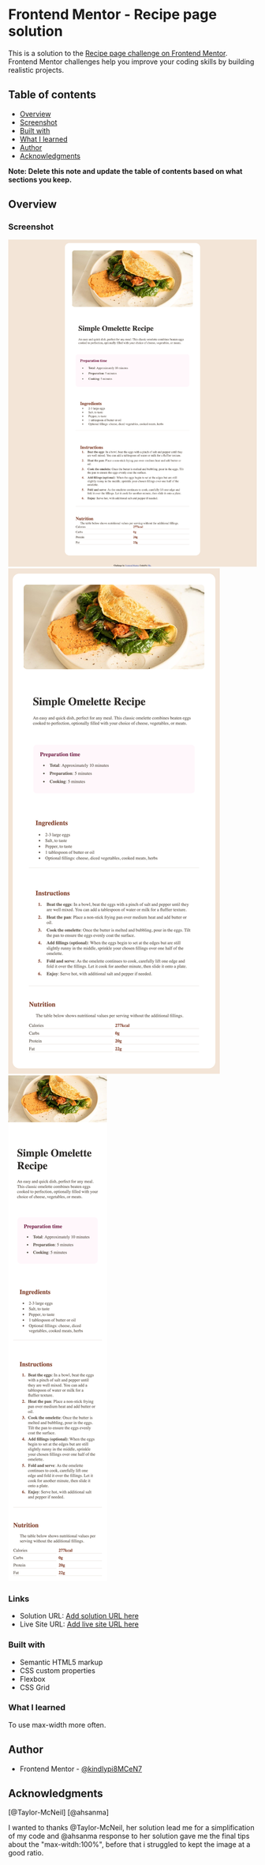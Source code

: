 # Frontend Mentor - Recipe page solution

This is a solution to the [Recipe page challenge on Frontend Mentor](https://www.frontendmentor.io/challenges/recipe-page-KiTsR8QQKm). Frontend Mentor challenges help you improve your coding skills by building realistic projects. 

## Table of contents

  - [Overview](#overview)
  - [Screenshot](#screenshot)
  - [Built with](#built-with)
  - [What I learned](#what-i-learned)
  - [Author](#author)
  - [Acknowledgments](#acknowledgments)

**Note: Delete this note and update the table of contents based on what sections you keep.**

## Overview

### Screenshot
![Desktop view](image.png)
![Tablet view](image-1.png)
![mobile view](image-2.png)

### Links

- Solution URL: [Add solution URL here](https://your-solution-url.com)
- Live Site URL: [Add live site URL here](https://your-live-site-url.com)



### Built with

- Semantic HTML5 markup
- CSS custom properties
- Flexbox
- CSS Grid


### What I learned

To use max-width more often.



## Author

- Frontend Mentor - [@kindlypi8MCeN7](hhttps://www.frontendmentor.io/profile/kindlypi8MCeN7)




## Acknowledgments

[@Taylor-McNeil]
[@ahsanma]

I wanted to thanks @Taylor-McNeil, her solution lead me for a simplification of my code and @ahsanma response to her solution gave me the final tips about the "max-witdh:100%", before that i struggled to kept the image at a good ratio.
